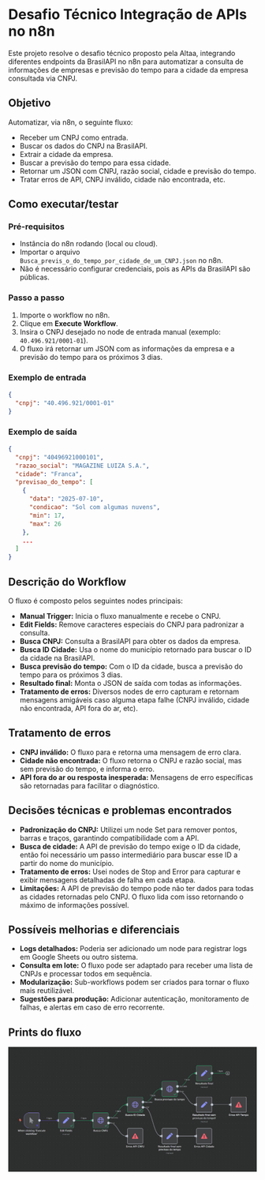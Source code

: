 # Desafio Técnico Integração de APIs no n8n

Este projeto resolve o desafio técnico proposto pela Altaa, integrando diferentes endpoints da BrasilAPI no n8n para automatizar a consulta de informações de empresas e previsão do tempo para a cidade da empresa consultada via CNPJ.

## Objetivo

Automatizar, via n8n, o seguinte fluxo:

- Receber um CNPJ como entrada.
- Buscar os dados do CNPJ na BrasilAPI.
- Extrair a cidade da empresa.
- Buscar a previsão do tempo para essa cidade.
- Retornar um JSON com CNPJ, razão social, cidade e previsão do tempo.
- Tratar erros de API, CNPJ inválido, cidade não encontrada, etc.

## Como executar/testar

### Pré-requisitos

- Instância do n8n rodando (local ou cloud).
- Importar o arquivo `Busca_previs_o_do_tempo_por_cidade_de_um_CNPJ.json` no n8n.
- Não é necessário configurar credenciais, pois as APIs da BrasilAPI são públicas.

### Passo a passo

1. Importe o workflow no n8n.
2. Clique em **Execute Workflow**.
3. Insira o CNPJ desejado no node de entrada manual (exemplo: `40.496.921/0001-01`).
4. O fluxo irá retornar um JSON com as informações da empresa e a previsão do tempo para os próximos 3 dias.

### Exemplo de entrada

```json
{
  "cnpj": "40.496.921/0001-01"
}
```

### Exemplo de saída

```json
{
  "cnpj": "40496921000101",
  "razao_social": "MAGAZINE LUIZA S.A.",
  "cidade": "Franca",
  "previsao_do_tempo": [
    {
      "data": "2025-07-10",
      "condicao": "Sol com algumas nuvens",
      "min": 17,
      "max": 26
    },
    ...
  ]
}
```

## Descrição do Workflow

O fluxo é composto pelos seguintes nodes principais:

- **Manual Trigger:** Inicia o fluxo manualmente e recebe o CNPJ.
- **Edit Fields:** Remove caracteres especiais do CNPJ para padronizar a consulta.
- **Busca CNPJ:** Consulta a BrasilAPI para obter os dados da empresa.
- **Busca ID Cidade:** Usa o nome do município retornado para buscar o ID da cidade na BrasilAPI.
- **Busca previsão do tempo:** Com o ID da cidade, busca a previsão do tempo para os próximos 3 dias.
- **Resultado final:** Monta o JSON de saída com todas as informações.
- **Tratamento de erros:** Diversos nodes de erro capturam e retornam mensagens amigáveis caso alguma etapa falhe (CNPJ inválido, cidade não encontrada, API fora do ar, etc).

## Tratamento de erros

- **CNPJ inválido:** O fluxo para e retorna uma mensagem de erro clara.
- **Cidade não encontrada:** O fluxo retorna o CNPJ e razão social, mas sem previsão do tempo, e informa o erro.
- **API fora do ar ou resposta inesperada:** Mensagens de erro específicas são retornadas para facilitar o diagnóstico.

## Decisões técnicas e problemas encontrados

- **Padronização do CNPJ:** Utilizei um node Set para remover pontos, barras e traços, garantindo compatibilidade com a API.
- **Busca de cidade:** A API de previsão do tempo exige o ID da cidade, então foi necessário um passo intermediário para buscar esse ID a partir do nome do município.
- **Tratamento de erros:** Usei nodes de Stop and Error para capturar e exibir mensagens detalhadas de falha em cada etapa.
- **Limitações:** A API de previsão do tempo pode não ter dados para todas as cidades retornadas pelo CNPJ. O fluxo lida com isso retornando o máximo de informações possível.

## Possíveis melhorias e diferenciais

- **Logs detalhados:** Poderia ser adicionado um node para registrar logs em Google Sheets ou outro sistema.
- **Consulta em lote:** O fluxo pode ser adaptado para receber uma lista de CNPJs e processar todos em sequência.
- **Modularização:** Sub-workflows podem ser criados para tornar o fluxo mais reutilizável.
- **Sugestões para produção:** Adicionar autenticação, monitoramento de falhas, e alertas em caso de erro recorrente.

## Prints do fluxo
![Captura de tela 2025-07-13 181406.png](Captura%20de%20tela%202025-07-13%20181406.png)
